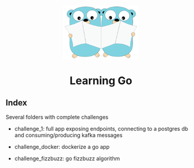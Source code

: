 <p align="center">
    <img alt="Two gophers reading something" src="img/gopher.png" width="200px" style="display: block; margin: 0 auto"/>
</p>

<h1 align="center">
  Learning Go
</h1>

## Index

Several folders with complete challenges

- challenge_1: full app exposing endpoints, connecting to a postgres db and consuming/producing kafka messages

- challenge_docker: dockerize a go app

- challenge_fizzbuzz: go fizzbuzz algorithm



